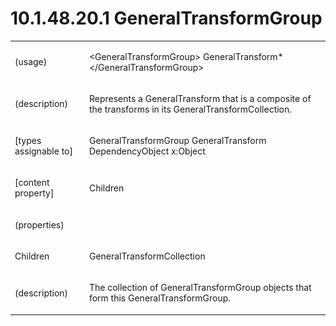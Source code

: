 <html dir="LTR" xmlns:mshelp="http://msdn.microsoft.com/mshelp" xmlns:ddue="http://ddue.schemas.microsoft.com/authoring/2003/5" xmlns:xlink="http://www.w3.org/1999/xlink" xmlns:tool="http://www.microsoft.com/tooltip"><body><input type="hidden" id="userDataCache" class="userDataStyle"><input type="hidden" id="hiddenScrollOffset"><img id="dropDownImage" style="display:none; height:0; width:0;" src="../local/drpdown.gif"><img id="dropDownHoverImage" style="display:none; height:0; width:0;" src="../local/drpdown_orange.gif"><img id="collapseImage" style="display:none; height:0; width:0;" src="../local/collapse.gif"><img id="expandImage" style="display:none; height:0; width:0;" src="../local/exp.gif"><img id="collapseAllImage" style="display:none; height:0; width:0;" src="../local/collall.gif"><img id="expandAllImage" style="display:none; height:0; width:0;" src="../local/expall.gif"><img id="copyImage" style="display:none; height:0; width:0;" src="../local/copycode.gif"><img id="copyHoverImage" style="display:none; height:0; width:0;" src="../local/copycodeHighlight.gif"><div id="header"><h1 class="heading">10.1.48.20.1 GeneralTransformGroup</h1></div><div id="mainSection"><div id="mainBody"><div id="allHistory" class="saveHistory" onsave="saveAll()" onload="loadAll()"></div>
			<div id="sectionSection0" class="section" name="collapseableSection"><content xmlns="http://ddue.schemas.microsoft.com/authoring/2003/5" xmlns:wsd="http://wsdev.schemas.microsoft.com/authoring/2008/2" xmlns:msxsl="urn:schemas-microsoft-com:xslt" xmlns:script="urn:script" xmlns:build="urn:build">
				</content></div><div id="sectionSection1" class="section" name="collapseableSection"><content xmlns="http://ddue.schemas.microsoft.com/authoring/2003/5" xmlns:wsd="http://wsdev.schemas.microsoft.com/authoring/2008/2" xmlns:msxsl="urn:schemas-microsoft-com:xslt" xmlns:script="urn:script" xmlns:build="urn:build">
					<p xmlns=""><b></b></p><table class="ProtocolAuthoredTable" xmlns=""><tr>
								<td>
									<p>(usage)</p>
								</td>
								<td>
									<p>&lt;GeneralTransformGroup&gt; GeneralTransform* &lt;/GeneralTransformGroup&gt;</p>
								</td>
							</tr><tr>
							<td>
								<p>(description)</p>
							</td>
							<td>
								<p>Represents a GeneralTransform that is a composite of the transforms in its GeneralTransformCollection.</p>
							</td>
						</tr><tr>
							<td>
								<p>[types assignable to]</p>
							</td>
							<td>
								<p>GeneralTransformGroup GeneralTransform DependencyObject x:Object</p>
							</td>
						</tr><tr>
							<td>
								<p>[content property]</p>
							</td>
							<td>
								<p>Children</p>
							</td>
						</tr><tr>
							<td>
								<p>(properties)</p>
							</td>
							<td>
							</td>
						</tr><tr>
							<td>
								<p>Children</p>
							</td>
							<td>
								<p>GeneralTransformCollection</p>
							</td>
						</tr><tr>
							<td>
								<p>(description)</p>
							</td>
							<td>
								<p>The collection of GeneralTransformGroup objects that form this GeneralTransformGroup.</p>
							</td>
						</tr></table>
				</content></div><!--[if gte IE 5]>
			<tool:tip element="languageFilterToolTip" avoidmouse="false"/>
		<![endif]--></div><a name="feedback"></a><span></span></div></body></html>